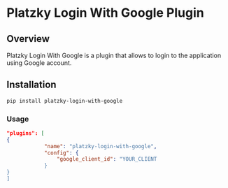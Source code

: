 # Platzky Login With Google Plugin

## Overview

Platzky Login With Google is a plugin that allows to login to the application using Google account. 

## Installation

```sh
pip install platzky-login-with-google
```

### Usage

```json
"plugins": [
{
            "name": "platzky-login-with-google",
            "config": {
                "google_client_id": "YOUR_CLIENT
            }
}
]

```
